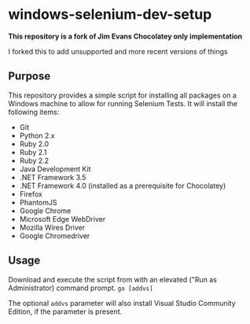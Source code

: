 windows-selenium-dev-setup
==========================

**This repository is a fork of Jim Evans Chocolatey only implementation**

I forked this to add unsupported and more recent versions of things 

Purpose
-------
This repository provides a simple script for installing all packages on a Windows
machine to allow for running Selenium Tests. It will install the following items:

* Git
* Python 2.x
* Ruby 2.0
* Ruby 2.1
* Ruby 2.2
* Java Development Kit
* .NET Framework 3.5
* .NET Framework 4.0 (installed as a prerequisite for Chocolatey)
* Firefox
* PhantomJS
* Google Chrome
* Microsoft Edge WebDriver
* Mozilla Wires Driver
* Google Chromedriver

Usage
-----
Download and execute the script from with an elevated ("Run as Administrator) command prompt.
`go [addvs]`

The optional `addvs` parameter will also install Visual Studio Community Edition, 
if the parameter is present.
